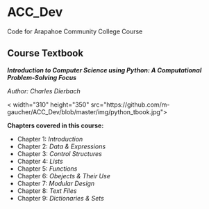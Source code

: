 # ACC_Dev
Code for Arapahoe Community College Course

## Course Textbook 
**_Introduction to Computer Science using Python: A Computational Problem-Solving Focus_** 

_Author: Charles Dierbach_

<p align ="left">
  < width="310" height="350" src="https://github.com/m-gaucher/ACC_Dev/blob/master/img/python_tbook.jpg">
</p>


**__Chapters covered in this course:__**
* Chapter 1: _Introduction_
* Chapter 2: _Data & Expressions_
* Chapter 3: _Control Structures_
* Chapter 4: _Lists_
* Chapter 5: _Functions_
* Chapter 6: _Obejects & Their Use_
* Chapter 7: _Modular Design_
* Chapter 8: _Text Files_
* Chapter 9: _Dictionaries & Sets_
